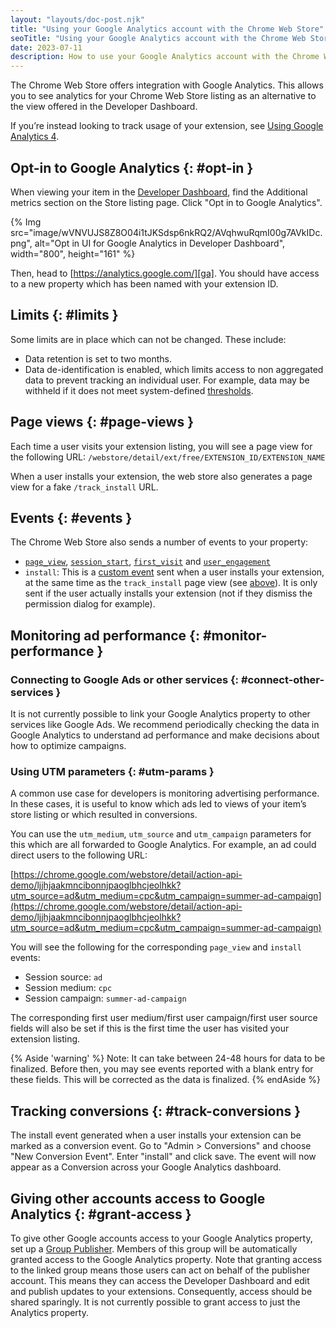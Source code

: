 ```yaml
---
layout: "layouts/doc-post.njk"
title: "Using your Google Analytics account with the Chrome Web Store"
seoTitle: "Using your Google Analytics account with the Chrome Web Store"
date: 2023-07-11
description: How to use your Google Analytics account with the Chrome Web Store
---
```


The Chrome Web Store offers integration with Google Analytics. This allows you to see analytics for
your Chrome Web Store listing as an alternative to the view offered in the Developer Dashboard.

If you’re instead looking to track usage of your extension, see
[Using Google Analytics 4][extensions-ga4].

## Opt-in to Google Analytics {: #opt-in }

When viewing your item in the [Developer Dashboard][developer-dashboard], find the Additional
metrics section on the Store listing page. Click "Opt in to Google Analytics".

{% Img src="image/wVNVUJS8Z8O04i1tJKSdsp6nkRQ2/AVqhwuRqmI00g7AVkIDc.png", alt="Opt in UI for Google Analytics in Developer Dashboard", width="800", height="161" %}

Then, head to [https://analytics.google.com/][ga]. You should have access to a new property which
has been named with your extension ID.

## Limits {: #limits }

Some limits are in place which can not be changed. These include:

- Data retention is set to two months.
- Data de-identification is enabled, which limits access to non aggregated data to prevent tracking
an individual user. For example, data may be withheld if it does not meet system-defined
[thresholds][ga-thresholds].

## Page views {: #page-views }

Each time a user visits your extension listing, you will see a page view for the following URL: `/webstore/detail/ext/free/EXTENSION_ID/EXTENSION_NAME`

When a user installs your extension, the web store also generates a page view for a fake
`/track_install` URL.

## Events {: #events }

The Chrome Web Store also sends a number of events to your property:

- [`page_view`][ga-pageview], [`session_start`][ga-sessionstart], [`first_visit`][ga-firstvisit] and
[`user_engagement`][ga-userengagement]
- `install`: This is a [custom event][ga-custom-events] sent when a user installs your extension, at
the same time as the `track_install` page view (see [above](#page-views)). It is only sent if the
user actually installs your extension (not if they dismiss the permission dialog for example).

## Monitoring ad performance {: #monitor-performance }

### Connecting to Google Ads or other services {: #connect-other-services }

It is not currently possible to link your Google Analytics property to other services like Google
Ads. We recommend periodically checking the data in Google Analytics to understand ad performance
and make decisions about how to optimize campaigns.

### Using UTM parameters {: #utm-params }

A common use case for developers is monitoring advertising performance. In these cases, it is useful
to know which ads led to views of your item’s store listing or which resulted in conversions.

You can use the `utm_medium`, `utm_source` and `utm_campaign` parameters for this which are all
forwarded to Google Analytics. For example, an ad could direct users to the following URL:

[https://chrome.google.com/webstore/detail/action-api-demo/ljjhjaakmncibonnjpaoglbhcjeolhkk?utm_source=ad&utm_medium=cpc&utm_campaign=summer-ad-campaign](https://chrome.google.com/webstore/detail/action-api-demo/ljjhjaakmncibonnjpaoglbhcjeolhkk?utm_source=ad&utm_medium=cpc&utm_campaign=summer-ad-campaign)

You will see the following for the corresponding `page_view` and `install` events:

- Session source: `ad`
- Session medium: `cpc`
- Session campaign: `summer-ad-campaign`

The corresponding first user medium/first user campaign/first user source fields will also be set if
this is the first time the user has visited your extension listing.

{% Aside 'warning' %}
Note: It can take between 24-48 hours for data to be finalized. Before then, you may see events
reported with a blank entry for these fields. This will be corrected as the data is finalized.
{% endAside %}

## Tracking conversions {: #track-conversions }

The install event generated when a user installs your extension can be marked as a conversion event.
Go to "Admin > Conversions" and choose "New Conversion Event". Enter "install" and click save. The
event will now appear as a Conversion across your Google Analytics dashboard.

## Giving other accounts access to Google Analytics {: #grant-access }

To give other Google accounts access to your Google Analytics property, set up a
[Group Publisher][group-publisher]. Members of this group will be automatically granted access to
the Google Analytics property. Note that granting access to the linked group means those users can
act on behalf of the publisher account. This means they can access the Developer Dashboard and edit
and publish updates to your extensions. Consequently, access should be shared sparingly. It is not
currently possible to grant access to just the Analytics property.

[developer-dashboard]: https://chrome.google.com/webstore/devconsole/
[ga]: https://analytics.google.com/
[ga-thresholds]: https://support.google.com/analytics/answer/9383630
[ga-pageview]: https://support.google.com/analytics/answer/9234069#page_view
[ga-sessionstart]: https://support.google.com/analytics/answer/9234069#session_start
[ga-firstvisit]: https://support.google.com/analytics/answer/9234069#first_visit
[ga-userengagement]: https://support.google.com/analytics/answer/9234069#user_engagement
[ga-custom-events]: https://support.google.com/analytics/answer/12229021
[extensions-ga4]: /docs/extensions/mv3/tut_analytics/
[group-publisher]: /docs/webstore/group-publishers/